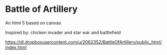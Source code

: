 Battle of Artillery
=========
An html 5 based on canvas

Inspired by: chicken invader and star war and battlefield

https://dl.dropboxusercontent.com/u/2062352/BattleOfArtillery/public_html/index.html

